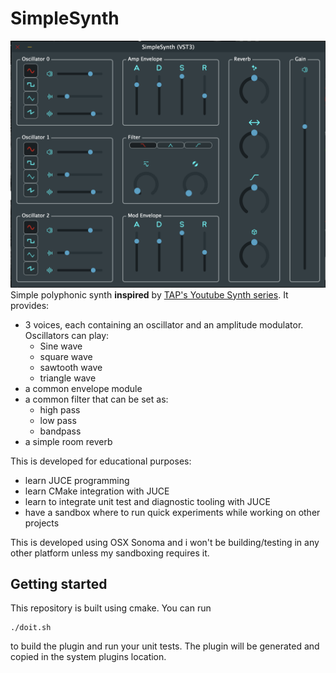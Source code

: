 # SimpleSynth
![alt text](./img/UI.png)
Simple polyphonic synth **inspired** by [TAP's Youtube Synth series](https://www.youtube.com/playlist?list=PLLgJJsrdwhPwJimt5vtHtNmu63OucmPck). 
It provides:
 - 3 voices, each containing an oscillator and an amplitude modulator. Oscillators can play:
   - Sine wave
   - square wave
   - sawtooth wave
   - triangle wave
 - a common envelope module
 - a common filter that can be set as:
   - high pass
   - low pass
   - bandpass
 - a simple room reverb

This is developed for educational purposes:
 - learn JUCE programming
 - learn CMake integration with JUCE
 - learn to integrate unit test and diagnostic tooling with JUCE
 - have a sandbox where to run quick experiments while working on other projects

This is developed using OSX Sonoma and i won't be building/testing in any other platform unless my sandboxing requires it.

## Getting started
This repository is built using cmake. You can run 
```
./doit.sh
```
to build the plugin and run your unit tests. The plugin will be generated and copied in the system plugins location.


